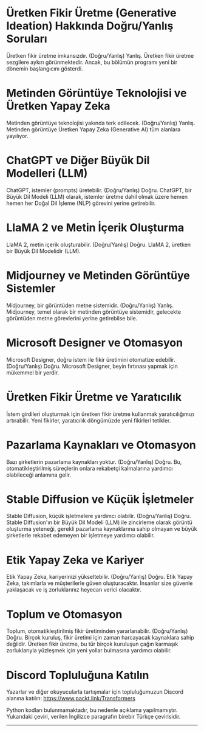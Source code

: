 # Üretken Fikir Üretme (Generative Ideation) Hakkında Doğru/Yanlış Soruları

Üretken fikir üretme imkansızdır. (Doğru/Yanlış) Yanlış. Üretken fikir üretme sezgilere aykırı görünmektedir. Ancak, bu bölümün programı yeni bir dönemin başlangıcını gösterdi.

# Metinden Görüntüye Teknolojisi ve Üretken Yapay Zeka

Metinden görüntüye teknolojisi yakında terk edilecek. (Doğru/Yanlış) Yanlış. Metinden görüntüye Üretken Yapay Zeka (Generative AI) tüm alanlara yayılıyor.

# ChatGPT ve Diğer Büyük Dil Modelleri (LLM)

ChatGPT, istemler (prompts) üretebilir. (Doğru/Yanlış) Doğru. ChatGPT, bir Büyük Dil Modeli (LLM) olarak, istemler üretme dahil olmak üzere hemen hemen her Doğal Dil İşleme (NLP) görevini yerine getirebilir.

# LlaMA 2 ve Metin İçerik Oluşturma

LlaMA 2, metin içerik oluşturabilir. (Doğru/Yanlış) Doğru. LlaMA 2, üretken bir Büyük Dil Modelidir (LLM).

# Midjourney ve Metinden Görüntüye Sistemler

Midjourney, bir görüntüden metne sistemidir. (Doğru/Yanlış) Yanlış. Midjourney, temel olarak bir metinden görüntüye sistemidir, gelecekte görüntüden metne görevlerini yerine getirebilse bile.

# Microsoft Designer ve Otomasyon

Microsoft Designer, doğru istem ile fikir üretimini otomatize edebilir. (Doğru/Yanlış) Doğru. Microsoft Designer, beyin fırtınası yapmak için mükemmel bir yerdir.

# Üretken Fikir Üretme ve Yaratıcılık

İstem girdileri oluşturmak için üretken fikir üretme kullanmak yaratıcılığımızı artırabilir. Yeni fikirler, yaratıcılık döngümüzde yeni fikirleri tetikler.

# Pazarlama Kaynakları ve Otomasyon

Bazı şirketlerin pazarlama kaynakları yoktur. (Doğru/Yanlış) Doğru. Bu, otomatikleştirilmiş süreçlerin onlara rekabetçi kalmalarına yardımcı olabileceği anlamına gelir.

# Stable Diffusion ve Küçük İşletmeler

Stable Diffusion, küçük işletmelere yardımcı olabilir. (Doğru/Yanlış) Doğru. Stable Diffusion'ın bir Büyük Dil Modeli (LLM) ile zincirleme olarak görüntü oluşturma yeteneği, gerekli pazarlama kaynaklarına sahip olmayan ve büyük şirketlerle rekabet edemeyen bir işletmeye yardımcı olabilir.

# Etik Yapay Zeka ve Kariyer

Etik Yapay Zeka, kariyerinizi yükseltebilir. (Doğru/Yanlış) Doğru. Etik Yapay Zeka, takımlarla ve müşterilerle güven oluşturacaktır. İnsanlar size güvenle yaklaşacak ve iş zorluklarınız heyecan verici olacaktır.

# Toplum ve Otomasyon

Toplum, otomatikleştirilmiş fikir üretiminden yararlanabilir. (Doğru/Yanlış) Doğru. Birçok kuruluş, fikir üretimi için zaman harcayacak kaynaklara sahip değildir. Üretken fikir üretme, bu tür birçok kuruluşun çağın karmaşık zorluklarıyla yüzleşmek için yeni yollar bulmasına yardımcı olabilir.

# Discord Topluluğuna Katılın

Yazarlar ve diğer okuyucularla tartışmalar için topluluğumuzun Discord alanına katılın: https://www.packt.link/Transformers

Python kodları bulunmamaktadır, bu nedenle açıklama yapılmamıştır. Yukarıdaki çeviri, verilen İngilizce paragrafın birebir Türkçe çevirisidir.

---

